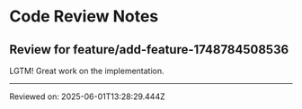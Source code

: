 # Code Review Notes

## Review for feature/add-feature-1748784508536

LGTM! Great work on the implementation.

---
Reviewed on: 2025-06-01T13:28:29.444Z